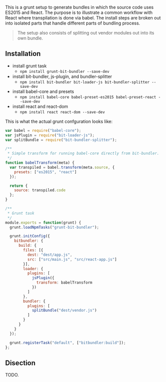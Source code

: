 This is a grunt setup to generate bundles in which the source code uses ES2015 and React. The purpose is to illustrate a common workflow with React where transpilation is done via babel. The install steps are broken out into isolated parts that handle different parts of bundling process.

> The setup also consists of splitting out vendor modules out into its own bundle.

Installation
----------------

- install grunt task
  - `npm install grunt-bit-bundler --save-dev`
- install bit-bundler, js-plugin, and bundler-splitter
  - `npm install bit-bundler bit-loader-js bit-bundler-splitter --save-dev`
- install babel-core and presets
  - `npm install babel-core babel-preset-es2015 babel-preset-react --save-dev`
- install react and react-dom
  - `npm install react react-dom --save-dev`

This is what the actual grunt confguration looks like:

``` javascript
var babel = require("babel-core");
var jsPlugin = require("bit-loader-js");
var splitBundle = require("bit-bundler-splitter");

/**
 * Simple transform for running babel-core directly from bit-bundler.
 */
function babelTransform(meta) {
  var transpiled = babel.transform(meta.source, {
    presets: ["es2015", "react"]
  });

  return {
    source: transpiled.code
  };
}

/**
 * Grunt task
 */
module.exports = function(grunt) {
  grunt.loadNpmTasks("grunt-bit-bundler");

  grunt.initConfig({
    bitbundler: {
      build: {
        files: [{
          dest: "dest/app.js",
          src: ["src/main.js", "src/react-app.js"]
        }],
        loader: {
          plugins: [
            jsPlugin({
              transform: babelTransform
            })
          ]
        },
        bundler: {
          plugins: [
            splitBundle("dest/vendor.js")
          ]
        }
      }
    }
  });

  grunt.registerTask("default", ["bitbundler:build"]);
};
```


Disection
------------

TODO.